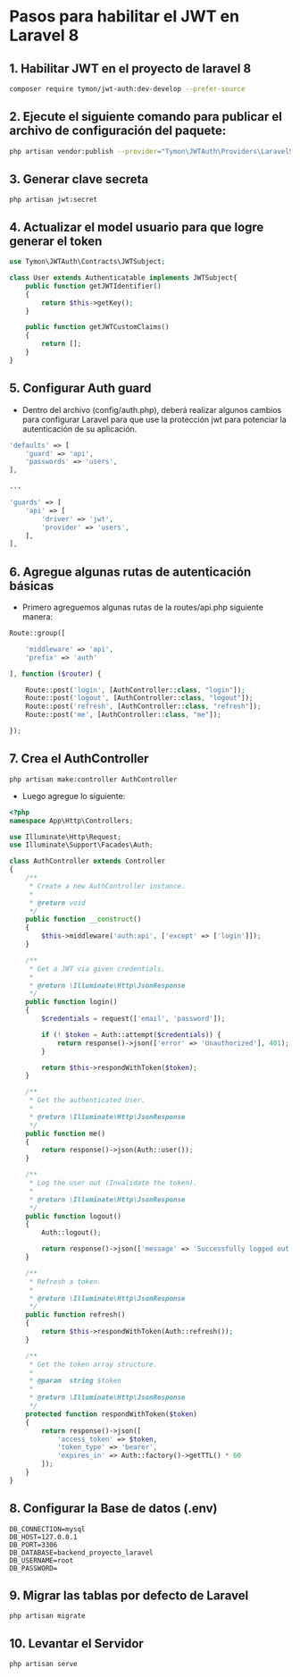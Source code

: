 # Pasos para habilitar el JWT en Laravel 8

## 1. Habilitar JWT en el proyecto de laravel 8
```bash
composer require tymon/jwt-auth:dev-develop --prefer-source
```

## 2. Ejecute el siguiente comando para publicar el archivo de configuración del paquete:
```bash
php artisan vendor:publish --provider="Tymon\JWTAuth\Providers\LaravelServiceProvider"
```
## 3. Generar clave secreta
```
php artisan jwt:secret
```

## 4. Actualizar el model usuario para que logre generar el token

```php
use Tymon\JWTAuth\Contracts\JWTSubject;

class User extends Authenticatable implements JWTSubject{
    public function getJWTIdentifier()
    {
        return $this->getKey();
    }

    public function getJWTCustomClaims()
    {
        return [];
    }
}
```

## 5. Configurar Auth guard
- Dentro del archivo (config/auth.php), deberá realizar algunos cambios para configurar Laravel para que use la protección jwt para potenciar la autenticación de su aplicación.

```php
'defaults' => [
    'guard' => 'api',
    'passwords' => 'users',
],

...

'guards' => [
    'api' => [
        'driver' => 'jwt',
        'provider' => 'users',
    ],
],
```
## 6. Agregue algunas rutas de autenticación básicas
- Primero agreguemos algunas rutas de la routes/api.php siguiente manera:

```php
Route::group([

    'middleware' => 'api',
    'prefix' => 'auth'

], function ($router) {

    Route::post('login', [AuthController::class, "login"]);
    Route::post('logout', [AuthController::class, "logout"]);
    Route::post('refresh', [AuthController::class, "refresh"]);
    Route::post('me', [AuthController::class, "me"]);

});
```

## 7. Crea el AuthController

```
php artisan make:controller AuthController
```
- Luego agregue lo siguiente:

```php
<?php
namespace App\Http\Controllers;

use Illuminate\Http\Request;
use Illuminate\Support\Facades\Auth;

class AuthController extends Controller
{
    /**
     * Create a new AuthController instance.
     *
     * @return void
     */
    public function __construct()
    {
        $this->middleware('auth:api', ['except' => ['login']]);
    }

    /**
     * Get a JWT via given credentials.
     *
     * @return \Illuminate\Http\JsonResponse
     */
    public function login()
    {
        $credentials = request(['email', 'password']);

        if (! $token = Auth::attempt($credentials)) {
            return response()->json(['error' => 'Unauthorized'], 401);
        }

        return $this->respondWithToken($token);
    }

    /**
     * Get the authenticated User.
     *
     * @return \Illuminate\Http\JsonResponse
     */
    public function me()
    {
        return response()->json(Auth::user());
    }

    /**
     * Log the user out (Invalidate the token).
     *
     * @return \Illuminate\Http\JsonResponse
     */
    public function logout()
    {
        Auth::logout();

        return response()->json(['message' => 'Successfully logged out']);
    }

    /**
     * Refresh a token.
     *
     * @return \Illuminate\Http\JsonResponse
     */
    public function refresh()
    {
        return $this->respondWithToken(Auth::refresh());
    }

    /**
     * Get the token array structure.
     *
     * @param  string $token
     *
     * @return \Illuminate\Http\JsonResponse
     */
    protected function respondWithToken($token)
    {
        return response()->json([
            'access_token' => $token,
            'token_type' => 'bearer',
            'expires_in' => Auth::factory()->getTTL() * 60
        ]);
    }
}

```

## 8. Configurar la Base de datos (.env)

```
DB_CONNECTION=mysql
DB_HOST=127.0.0.1
DB_PORT=3306
DB_DATABASE=backend_proyecto_laravel
DB_USERNAME=root
DB_PASSWORD=
```
## 9. Migrar las tablas por defecto de Laravel

```
php artisan migrate
```

## 10. Levantar el Servidor

```
php artisan serve
```